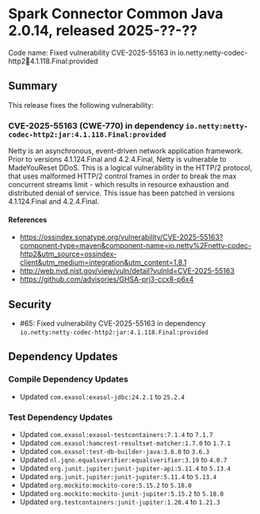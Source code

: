 # Spark Connector Common Java 2.0.14, released 2025-??-??

Code name: Fixed vulnerability CVE-2025-55163 in io.netty:netty-codec-http2:jar:4.1.118.Final:provided

## Summary

This release fixes the following vulnerability:

### CVE-2025-55163 (CWE-770) in dependency `io.netty:netty-codec-http2:jar:4.1.118.Final:provided`
Netty is an asynchronous, event-driven network application framework. Prior to versions 4.1.124.Final and 4.2.4.Final, Netty is vulnerable to MadeYouReset DDoS. This is a logical vulnerability in the HTTP/2 protocol, that uses malformed HTTP/2 control frames in order to break the max concurrent streams limit - which results in resource exhaustion and distributed denial of service. This issue has been patched in versions 4.1.124.Final and 4.2.4.Final.
#### References
* https://ossindex.sonatype.org/vulnerability/CVE-2025-55163?component-type=maven&component-name=io.netty%2Fnetty-codec-http2&utm_source=ossindex-client&utm_medium=integration&utm_content=1.8.1
* http://web.nvd.nist.gov/view/vuln/detail?vulnId=CVE-2025-55163
* https://github.com/advisories/GHSA-prj3-ccx8-p6x4

## Security

* #65: Fixed vulnerability CVE-2025-55163 in dependency `io.netty:netty-codec-http2:jar:4.1.118.Final:provided`

## Dependency Updates

### Compile Dependency Updates

* Updated `com.exasol:exasol-jdbc:24.2.1` to `25.2.4`

### Test Dependency Updates

* Updated `com.exasol:exasol-testcontainers:7.1.4` to `7.1.7`
* Updated `com.exasol:hamcrest-resultset-matcher:1.7.0` to `1.7.1`
* Updated `com.exasol:test-db-builder-java:3.6.0` to `3.6.3`
* Updated `nl.jqno.equalsverifier:equalsverifier:3.19` to `4.0.7`
* Updated `org.junit.jupiter:junit-jupiter-api:5.11.4` to `5.13.4`
* Updated `org.junit.jupiter:junit-jupiter:5.11.4` to `5.13.4`
* Updated `org.mockito:mockito-core:5.15.2` to `5.18.0`
* Updated `org.mockito:mockito-junit-jupiter:5.15.2` to `5.18.0`
* Updated `org.testcontainers:junit-jupiter:1.20.4` to `1.21.3`
